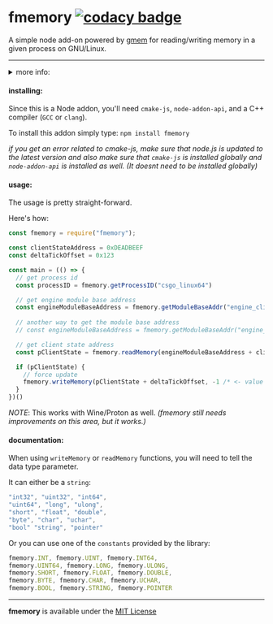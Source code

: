 # fmemory [![codacy badge](https://app.codacy.com/project/badge/Grade/ce5ae034b28843f08eb76d7103787946 "codacy badge")](https://www.codacy.com/gh/otvv/fmemory/dashboard?utm_source=github.com&utm_medium=referral&utm_content=otvv/fmemory&utm_campaign=Badge_Grade)

A simple node add-on powered by [gmem](https://github.com/otvv/gmem) for reading/writing memory in a given process on GNU/Linux.

---

<details>
<summary>more info:</summary>
<h4>features:</h4>
    
    - get process id through process name
    - get module base address through module name
    - memory reading
    - memory writing
  
<h4>todo:</h4>
    
    - get call address of a function
    - vector3d and vector2d support _(read, write)_
    - shellcode execution _(maybe)_
    - high privileges helpers
    - signature reader/scanner

🚧 _more to come.._
</details>

<h4>installing:</h4>

Since this is a Node addon, you'll need `cmake-js`, `node-addon-api`, and a C++ compiler (`GCC` or `clang`).

To install this addon simply type: `npm install fmemory`

_if you get an error related to cmake-js, make sure that node.js is updated to the latest version and also make sure that `cmake-js` is installed globally and `node-addon-api` is installed as well. (It doesnt need to be installed globally)_

<h4>usage:</h4>

The usage is pretty straight-forward.

Here's how:

```javascript
const fmemory = require("fmemory");

const clientStateAddress = 0xDEADBEEF
const deltaTickOffset = 0x123

const main = (() => {
  // get process id
  const processID = fmemory.getProcessID("csgo_linux64")

  // get engine module base address
  const engineModuleBaseAddress = fmemory.getModuleBaseAddr("engine_client.so", processID)
  
  // another way to get the module base address
  // const engineModuleBaseAddress = fmemory.getModuleBaseAddr("engine_client.so", "csgo_linux64") 

  // get client state address
  const pClientState = fmemory.readMemory(engineModuleBaseAddress + clientStateAddress, fmemory.INT)

  if (pClientState) {
    // force update
    fmemory.writeMemory(pClientState + deltaTickOffset, -1 /* <- value */, fmemory.BYTE)
  }
})()
```

_NOTE_: This works with Wine/Proton as well.
_(fmemory still needs improvements on this area, but it works.)_

<h4>documentation:</h4>

When using `writeMemory` or `readMemory` functions, you will need to tell the data type parameter. 

It can either be a `string`:
```javascript
"int32", "uint32", "int64",
"uint64", "long", "ulong", 
"short", "float", "double", 
"byte", "char", "uchar",
"bool" "string", "pointer"
```

Or you can use one of the `constants` provided by the library:
```javascript
fmemory.INT, fmemory.UINT, fmemory.INT64,
fmemory.UINT64, fmemory.LONG, fmemory.ULONG, 
fmemory.SHORT, fmemory.FLOAT, fmemory.DOUBLE,
fmemory.BYTE, fmemory.CHAR, fmemory.UCHAR,
fmemory.BOOL, fmemory.STRING, fmemory.POINTER
```

---

**fmemory** is available under the [MIT License](https://github.com/otvv/fmemory/blob/master/LICENSE)
